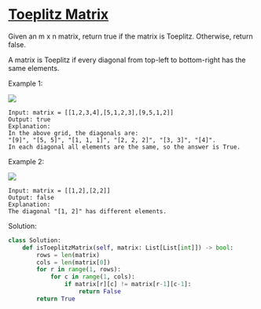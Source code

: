 # [Toeplitz Matrix](https://leetcode.com/problems/toeplitz-matrix/)

Given an m x n matrix, return true if the matrix is Toeplitz. Otherwise, return false.

A matrix is Toeplitz if every diagonal from top-left to bottom-right has the same elements.

Example 1:

![](https://assets.leetcode.com/uploads/2020/11/04/ex1.jpg)

```
Input: matrix = [[1,2,3,4],[5,1,2,3],[9,5,1,2]]
Output: true
Explanation:
In the above grid, the diagonals are:
"[9]", "[5, 5]", "[1, 1, 1]", "[2, 2, 2]", "[3, 3]", "[4]".
In each diagonal all elements are the same, so the answer is True.
```
Example 2:

![](https://assets.leetcode.com/uploads/2020/11/04/ex2.jpg)

```
Input: matrix = [[1,2],[2,2]]
Output: false
Explanation:
The diagonal "[1, 2]" has different elements.
```
Solution:
```python
class Solution:
    def isToeplitzMatrix(self, matrix: List[List[int]]) -> bool:
        rows = len(matrix)
        cols = len(matrix[0])
        for r in range(1, rows):
            for c in range(1, cols):
                if matrix[r][c] != matrix[r-1][c-1]:
                    return False
        return True
```